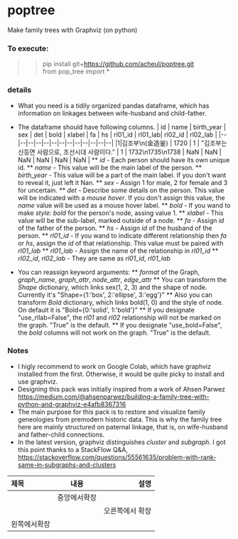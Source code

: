# poptree
Make family trees with Graphviz (on python)
  
### To execute:
>> pip install git+https://github.com/acheul/poptree.git<br>
>> from pop_tree import *

### details
* What you need is a tidily organized pandas dataframe, which has information on linkages between wife-husband and child-father.
* The dataframe should have following columns.
| id	| name	| birth_year	| sex	| det	| bold	| xlabel	| fa	| hs	| rl01_id	| rl01_lab| rl02_id	| rl02_lab |
|--|--|--|--|--|--|--|--|--|--|--|--|--|
|1|김조부\n(金造釜)	| 1720 |	1 |	"김조부는 신등면 사람으로, 조선시대 사람이다."	| 1 |	1732\n1735\n1738	| NaN	| NaN	| NaN	| NaN	| NaN	| NaN |
** *id* - Each person should have its own unique id.
** *name* - This value will be the main label of the person.
** *birth_year* - This value will be a part of the main label. If you don't want to reveal it, just left it Nan.
** *sex* - Assign 1 for male, 2 for female and 3 for uncertain.
** *det* - Describe some details on the person. This value will be indicated with a *mouse hover*. If you don't assign this value, the *name* value will be used as a mouse hover label.
** *bold* - If you wand to make *style: bold* for the person's node, assing value 1.
** *xlabel* - This value will be the sub-label, marked outside of a node.
** *fa* - Assign *id* of the father of the person.
** *hs* - Assign *id* of the husband of the person.
** *rl01_id* - If you wand to indicate different relationship then *fa* or *hs*, assign the *id* of that relationship. This value must be paired with *rl01_lab*
** *rl01_lab* - Assign the name of the relationship in *rl01_id*
** *rl02_id*, *rl02_lab* - They are same as *rl01_id*, *rl01_lab*  
  
* You can reassign keyword arguments:
** *format* of the Graph, *graph_name*, *graph_attr*, *node_attr*, *edge_attr*
** You can transform the *Shape* dictionary, which links sex(1, 2, 3) and the shape of node. Currently it's "Shape={1:'box', 2:'ellipse', 3:'egg'}"
** Also you can transform *Bold* dictionary, which links bold(1, 0) and the style of node. On default it is "Bold={0:'solid', 1:'bold'}"
** If you designate "use_rllab=False", the *rl01* and *rl02* relationship will not be marked on the graph. "True" is the default.
** If you designate "use_bold=False", the *bold* columns will not work on the graph. "True" is the default.
  
### Notes
* I higly recommend to work on Google Colab, which have graphviz installed from the first. Otherwise, it would be quite picky to install and use graphviz.  
* Designing this pack was initially inspired from a work of Ahsen Parwez https://medium.com/@ahsenparwez/building-a-family-tree-with-python-and-graphviz-e4afb8367316
* The main purpose for this pack is to restore and visualize family geneologies from premodern historic data. This is why the family tree here are mainly structured on paternal linkage, that is, on wife-husband and father-child connections.
* In the latest version, graphviz distinguishes *cluster* and *subgraph*. I got this point thanks to a StackFlow Q&A, https://stackoverflow.com/questions/55561635/problem-with-rank-same-in-subgraphs-and-clusters



|제목|내용|설명|
|:---|:---:|---:|
||중앙에서확장||
|||오른쪽에서 확장|
|왼쪽에서확장||
